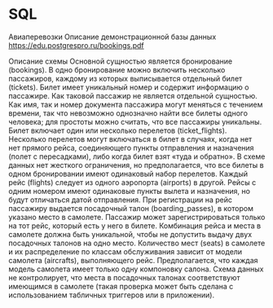 # SQL
Авиаперевозки
Описание демонстрационной базы данных
https://edu.postgrespro.ru/bookings.pdf

Описание схемы
Основной сущностью является бронирование (bookings).
В одно бронирование можно включить несколько пассажиров, каждому из которых
выписывается отдельный билет (tickets). Билет имеет уникальный номер и содержит
информацию о пассажире. Как таковой пассажир не является отдельной сущностью. Как имя,
так и номер документа пассажира могут меняться с течением времени, так что невозможно
однозначно найти все билеты одного человека; для простоты можно считать, что все
пассажиры уникальны.
Билет включает один или несколько перелетов (ticket_flights). Несколько перелетов могут
включаться в билет в случаях, когда нет нет прямого рейса, соединяющего пункты
отправления и назначения (полет с пересадками), либо когда билет взят «туда и обратно».
В схеме данных нет жесткого ограничения, но предполагается, что все билеты в одном
бронировании имеют одинаковый набор перелетов.
Каждый рейс (flights) следует из одного аэропорта (airports) в другой. Рейсы с одним
номером имеют одинаковые пункты вылета и назначения, но будут отличаться датой
отправления.
При регистрации на рейс пассажиру выдается посадочный талон (boarding_passes), в котором
указано место в самолете. Пассажир может зарегистрироваться только на тот рейс, который
есть у него в билете. Комбинация рейса и места в самолете должна быть уникальной, чтобы
не допустить выдачу двух посадочных талонов на одно место.
Количество мест (seats) в самолете и их распределение по классам обслуживания зависит
от модели самолета (aircrafts), выполняющего рейс. Предполагается, что каждая модель
самолета имеет только одну компоновку салона. Схема данных не контролирует, что места
в посадочных талонах соответствуют имеющимся в самолете (такая проверка может быть
сделана с использованием табличных триггеров или в приложении).
